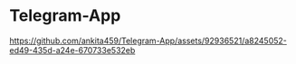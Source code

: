 # Telegram-App

https://github.com/ankita459/Telegram-App/assets/92936521/a8245052-ed49-435d-a24e-670733e532eb


